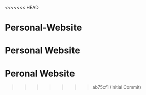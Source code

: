 <<<<<<< HEAD
# Personal-Website
Personal Website
=======
# Peronal Website
>>>>>>> ab75cf1 (Initial Commit)
